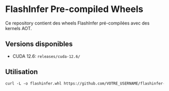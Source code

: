 # FlashInfer Pre-compiled Wheels

Ce repository contient des wheels FlashInfer pré-compilées avec des kernels AOT.

## Versions disponibles
- CUDA 12.6: `releases/cuda-12.6/`

## Utilisation
```dockerfile
curl -L -o flashinfer.whl https://github.com/VOTRE_USERNAME/flashinfer-wheels/raw/main/releases/cuda-12.6/flashinfer_python-0.2.11.post3-cp39-abi3-linux_x86_64.whl
